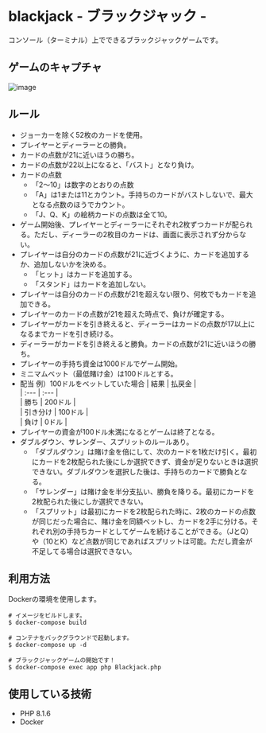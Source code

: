 # blackjack - ブラックジャック -

コンソール（ターミナル）上でできるブラックジャックゲームです。

## ゲームのキャプチャ

<img src="https://user-images.githubusercontent.com/88647501/173173900-3edb4cd6-77d9-4a02-8687-1d71c4912f69.png" alt="image">

## ルール

- ジョーカーを除く52枚のカードを使用。
- プレイヤーとディーラーとの勝負。
- カードの点数が21に近いほうの勝ち。
- カードの点数が22以上になると、「バスト」となり負け。
- カードの点数
    - 「2～10」は数字のとおりの点数
    - 「A」は1または11とカウント。手持ちのカードがバストしないで、最大となる点数のほうでカウント。
    - 「J、Q、K」の絵柄カードの点数は全て10。
- ゲーム開始後、プレイヤーとディーラーにそれぞれ2枚ずつカードが配られる。ただし、ディーラーの2枚目のカードは、画面に表示されず分からない。
- プレイヤーは自分のカードの点数が21に近づくように、カードを追加するか、追加しないかを決める。
    - 「ヒット」はカードを追加する。
    - 「スタンド」はカードを追加しない。
- プレイヤーは自分のカードの点数が21を超えない限り、何枚でもカードを追加できる。
- プレイヤーのカードの点数が21を超えた時点で、負けが確定する。
- プレイヤーがカードを引き終えると、ディーラーはカードの点数が17以上になるまでカードを引き続ける。
- ディーラーがカードを引き終えると勝負。カードの点数が21に近いほうの勝ち。
- プレイヤーの手持ち資金は1000ドルでゲーム開始。
- ミニマムベット（最低賭け金）は100ドルとする。
- 配当
例）100ドルをベットしていた場合
|  結果  |  払戻金  |  
| :--- | :--- |  
|  勝ち  |  200ドル  |  
|  引き分け  |  100ドル  |  
|  負け  |  0ドル  |
- プレイヤーの資金が100ドル未満になるとゲームは終了となる。
- ダブルダウン、サレンダー、スプリットのルールあり。
    - 「ダブルダウン」は賭け金を倍にして、次のカードを1枚だけ引く。最初にカードを2枚配られた後にしか選択できず、資金が足りないときは選択できない。ダブルダウンを選択した後は、手持ちのカードで勝負となる。
    - 「サレンダー」は賭け金を半分支払い、勝負を降りる。最初にカードを2枚配られた後にしか選択できない。
    - 「スプリット」は最初にカードを2枚配られた時に、2枚のカードの点数が同じだった場合に、賭け金を同額ベットし、カードを2手に分ける。それぞれ別の手持ちカードとしてゲームを続けることができる。（JとQ）や（10とK）など点数が同じであればスプリットは可能。ただし資金が不足してる場合は選択できない。

## 利用方法

Dockerの環境を使用します。
```
# イメージをビルドします。
$ docker-compose build

# コンテナをバックグラウンドで起動します。
$ docker-compose up -d

# ブラックジャックゲームの開始です！
$ docker-compose exec app php Blackjack.php
```

## 使用している技術

- PHP 8.1.6
- Docker
